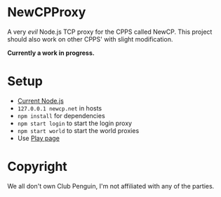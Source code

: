# NewCPProxy

A very *evil* Node.js TCP proxy for the CPPS called NewCP. This project should also work on other CPPS' with slight modification.

**Currently a work in progress.**

# Setup

- [Current Node.js](https://nodejs.org/en/download/current/)
- `127.0.0.1 newcp.net` in hosts
- `npm install` for dependencies
- `npm start login` to start the login proxy
- `npm start world` to start the world proxies
- Use [Play page](https://play.newcp.net/en/)

# Copyright

We all don't own Club Penguin, I'm not affiliated with any of the parties.

